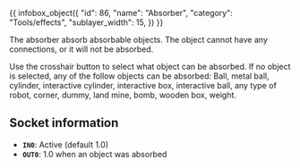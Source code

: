 {{ infobox_object({
	"id": 86,
	"name": "Absorber",
	"category": "Tools/effects",
	"sublayer_width": 15,
}) }}

The absorber absorb absorbable objects. The object cannot have any connections, or it will not be absorbed.

Use the crosshair button to select what object can be absorbed. If no object is selected, any of the follow objects can be absorbed:
Ball, metal ball, cylinder, interactive cylinder, interactive box, interactive ball, any type of robot, corner, dummy, land mine, bomb, wooden box, weight.

## Socket information
- **`IN0`**: Active (default 1.0)
- **`OUT0`**: 1.0 when an object was absorbed